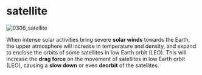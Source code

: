 # satellite

![0306_satellite](./static/0306_satellite.png)

When intense solar activities bring severe **solar winds** towards the Earth, the upper atmosphere will increase in temperature and density, and expand to enclose the orbits of some satellites in low Earth orbit (LEO). This will increase the **drag force** on the movement of satellites in low Earth orbit (LEO), causing a **slow down** or even **deorbit** of the satellites.
